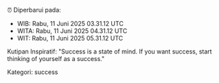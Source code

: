⏰ Diperbarui pada:
- WIB: Rabu, 11 Juni 2025 03.31.12 UTC
- WITA: Rabu, 11 Juni 2025 04.31.12 UTC
- WIT: Rabu, 11 Juni 2025 05.31.12 UTC

Kutipan Inspiratif:
"Success is a state of mind. If you want success, start thinking of yourself as a success."


Kategori: success

